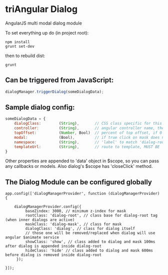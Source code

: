 triAngular Dialog
=================

AngularJS multi modal dialog module

To set everything up do (in project root):

```shell
npm install
grunt set-dev
```

then to rebuild dist:

```shell
grunt
```

Can be triggered from JavaScript:
---------------------------------

```javascript
dialogManager.triggerDialog(someDialogData);
```

Sample dialog config:
---------------------

```javascript
someDialogData = {
    dialogClass:        (String),       // CSS class specific for this dialog
    controller:         (String),       // angular controller name, the one to control dialog contents
    topOffset:          (Number, Bool)  // percent of top offset, if 0 or false will bo shown on top of viewport
    modal:              (Bool),         // if true click on mask does not close dialog
    namespace:          (String),       // 'label' to match 'dialog-root', defaults to 'main'
    templateUrl:        (String),       // route to template, MUST BE
}
```

Other properties are appended to 'data' object in $scope, so you can pass any callbacks or models.
Also dialog's $scope has 'closeClick' method.

The Dialog Module can be configured globally
--------------------------------------------

```
app.config(['dialogManagerProvider', function (dialogManagerProvider) {

    dialogManagerProvider.config({
         baseZindex: 3000, // minimum z-index for mask
         rootClass: 'dialog-root', // class base for dialog-root tag (when inner dialogs are active)
         maskClass: 'dialog-mask', // class for mask
         dialogClass: 'dialog', // class for dialog itself
         // those one will be removed/replaced when dialog will use angular $animate service
         showClass: 'show', // class added to dialog and mask 100ms after dialog is appended inside dialog-root
         hideClass: 'hide' // class added to dialog and mask 600ms before dialog is removed inside dialog-root
     });

}]);
```